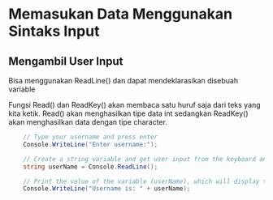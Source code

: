 # Memasukan Data Menggunakan Sintaks Input

## Mengambil User Input

Bisa menggunakan ReadLine() dan dapat mendeklarasikan disebuah variable

Fungsi Read() dan ReadKey() akan membaca satu huruf saja dari teks yang kita ketik. Read() akan menghasilkan tipe data int sedangkan ReadKey() akan menghasilkan data dengan tipe character.

```C#
    // Type your username and press enter
    Console.WriteLine("Enter username:");

    // Create a string variable and get user input from the keyboard and store it in the variable
    string userName = Console.ReadLine();

    // Print the value of the variable (userName), which will display the input value
    Console.WriteLine("Username is: " + userName);
```
